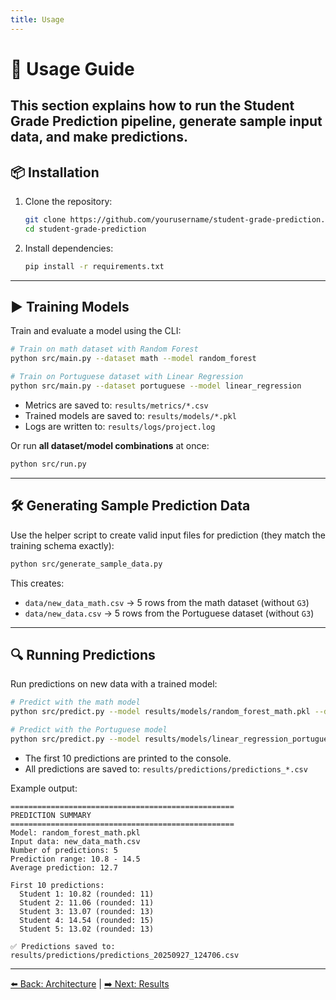 ```yaml
---
title: Usage
---
```


# 🚀 Usage Guide

## This section explains how to run the **Student Grade Prediction** pipeline, generate sample input data, and make predictions.

## 📦 Installation

1. Clone the repository:

   ```bash
   git clone https://github.com/yourusername/student-grade-prediction.git
   cd student-grade-prediction
   ```

2. Install dependencies:

   ```bash
   pip install -r requirements.txt
   ```

---

## ▶️ Training Models

Train and evaluate a model using the CLI:

```bash
# Train on math dataset with Random Forest
python src/main.py --dataset math --model random_forest

# Train on Portuguese dataset with Linear Regression
python src/main.py --dataset portuguese --model linear_regression
```

- Metrics are saved to: `results/metrics/*.csv`
- Trained models are saved to: `results/models/*.pkl`
- Logs are written to: `results/logs/project.log`

Or run **all dataset/model combinations** at once:

```bash
python src/run.py
```

---

## 🛠 Generating Sample Prediction Data

Use the helper script to create valid input files for prediction (they match the training schema exactly):

```bash
python src/generate_sample_data.py
```

This creates:

- `data/new_data_math.csv` → 5 rows from the math dataset (without `G3`)
- `data/new_data.csv` → 5 rows from the Portuguese dataset (without `G3`)

---

## 🔍 Running Predictions

Run predictions on new data with a trained model:

```bash
# Predict with the math model
python src/predict.py --model results/models/random_forest_math.pkl --data data/new_data_math.csv --out results/predictions

# Predict with the Portuguese model
python src/predict.py --model results/models/linear_regression_portuguese.pkl --data data/new_data.csv --out results/predictions
```

- The first 10 predictions are printed to the console.
- All predictions are saved to: `results/predictions/predictions_*.csv`

Example output:

```
==================================================
PREDICTION SUMMARY
==================================================
Model: random_forest_math.pkl
Input data: new_data_math.csv
Number of predictions: 5
Prediction range: 10.8 - 14.5
Average prediction: 12.7

First 10 predictions:
  Student 1: 10.82 (rounded: 11)
  Student 2: 11.06 (rounded: 11)
  Student 3: 13.07 (rounded: 13)
  Student 4: 14.54 (rounded: 15)
  Student 5: 13.02 (rounded: 13)

✅ Predictions saved to: results/predictions/predictions_20250927_124706.csv
```

---

[⬅️ Back: Architecture](architecture.md) | [➡️ Next: Results](results.md)
